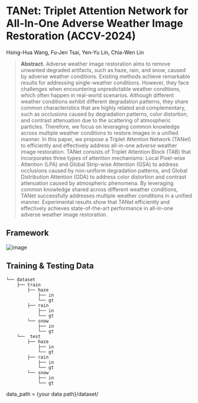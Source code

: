 # TANet: Triplet Attention Network for All-In-One Adverse Weather Image Restoration (ACCV-2024)
Hsing-Hua Wang, Fu-Jen Tsai, Yen-Yu Lin, Chia-Wen Lin

> **Abstract.** Adverse weather image restoration aims to remove unwanted degraded artifacts, such as haze, rain, and snow, caused by adverse weather conditions. Existing methods achieve remarkable results for addressing single-weather conditions. However, they face challenges when encountering unpredictable weather conditions, which often happen in real-world scenarios. Although different weather conditions exhibit different degradation patterns, they share common characteristics that are highly related and complementary, such as occlusions caused by degradation patterns, color distortion, and contrast attenuation due to the scattering of atmospheric particles. Therefore, we focus on leveraging common knowledge across multiple weather conditions to restore images in a unified manner. In this paper, we propose a Triplet Attention Network (TANet) to efficiently and effectively address all-in-one adverse weather image restoration. TANet consists of Triplet Attention Block (TAB) that incorporates three types of attention mechanisms: Local Pixel-wise Attention (LPA) and Global Strip-wise Attention (GSA) to address occlusions caused by non-uniform degradation patterns, and Global Distribution Attention (GDA) to address color distortion and contrast attenuation caused by atmospheric phenomena. By leveraging common knowledge shared across different weather conditions, TANet successfully addresses multiple weather conditions in a unified manner. Experimental results show that TANet efficiently and effectively achieves state-of-the-art performance in all-in-one adverse weather image restoration.

## Framework

![image](https://github.com/user-attachments/assets/c9457c72-087c-4c5b-bab1-e8dcdff0e837)


## Training & Testing Data

```plaintext
└── dataset
    ├── train
        ├── haze
            ├── in
            └── gt
        ├── rain
            ├── in
            └── gt
        └── snow
            ├── in
            └── gt
    └──  test
        ├── haze
            ├── in
            └── gt
        ├── rain
            ├── in
            └── gt
        └── snow
            ├── in
            └── gt
```
data_path = {your data path}/dataset/
